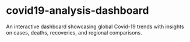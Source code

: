 # covid19-analysis-dashboard
An interactive dashboard showcasing global Covid-19 trends with insights on cases, deaths, recoveries, and regional comparisons.
